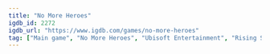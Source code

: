 ```yaml
---
title: "No More Heroes"
igdb_id: 2272
igdb_url: "https://www.igdb.com/games/no-more-heroes"
tag: ["Main game", "No More Heroes", "Ubisoft Entertainment", "Rising Star Games", "Grasshopper Manufacture", "Engine Software", "Marvelous", "Hack and slash/Beat 'em up", "Adventure", "Single player", "Third person", "Action", "Comedy", "Sandbox"]
---
```

